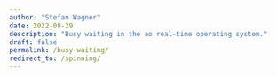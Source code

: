 ```yaml
---
author: "Stefan Wagner"
date: 2022-08-29
description: "Busy waiting in the ao real-time operating system."
draft: false
permalink: /busy-waiting/
redirect_to: /spinning/
---
```

